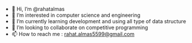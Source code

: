 - 👋 Hi, I’m @rahatalmas
- 👀 I’m interested in computer science and engineering
- 🌱 I’m currently learning development and using all type of data structure 
- 💞️ I’m looking to collaborate on competitive programming
- 📫 How to reach me : rahat.almas5599@gmail.com

<!---
rahatalmas/rahatalmas is a ✨ special ✨ repository because its `README.md` (this file) appears on your GitHub profile.
You can click the Preview link to take a look at your changes.
--->

